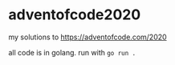 # adventofcode2020

my solutions to https://adventofcode.com/2020

all code is in golang. run with `go run .`
